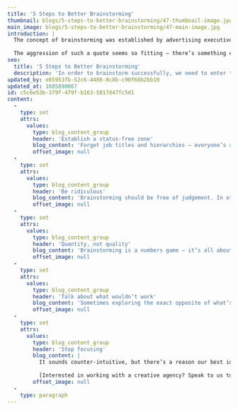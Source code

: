 ```yaml
---
title: '5 Steps to Better Brainstorming'
thumbnail: blogs/5-steps-to-better-brainstorming/47-thumbnail-image.jpg
main_image: blogs/5-steps-to-better-brainstorming/47-main-image.jpg
introduction: |
  The concept of brainstorming was established by advertising executive Alex Osborn, who began to devise methods for solving creative problems in 1939. The idea involves storming a creative problem “…and doing so in commando fashion, with each stormer attacking the same objective.”
  
  The aggression of such a quote seems so fitting – there’s something empowering about the term, as well as the process. But in order to brainstorm successfully, we need to enter the creative mindset. This can be difficult, especially since it is human nature to suppress our own ideas (as well as the ideas of others) out of a lack of creative confidence. So, how exactly do we create a space in which people are comfortable to let their creativity roam free, and how do we brainstorm successfully?
seo:
  title: '5 Steps to Better Brainstorming'
  description: 'In order to brainstorm successfully, we need to enter the creative mindset. Call our team of creative thinkers on 01253 297900.'
updated_by: e85953fb-52c6-4488-8c8b-c90f68b2bb10
updated_at: 1605890067
id: c5c6e53b-379f-479f-b163-5817d47fc5d1
content:
  -
    type: set
    attrs:
      values:
        type: blog_content_group
        header: 'Establish a status-free zone'
        blog_content: 'Forget job titles and hierarchies – everyone’s an equal when it comes to the ideas process. Beginning the brainstorming process on the same level will go a long way towards eradicating any anxiety people have about being judged by their superiors or subordinates. Which brings us neatly onto our next point…'
        offset_image: null
  -
    type: set
    attrs:
      values:
        type: blog_content_group
        header: 'Be ridiculous'
        blog_content: 'Brainstorming should be free of judgement. In other words, anything goes. Even the most confident of people possess fear of being rejected or made fun of. Being ridiculous inspires creative confidence by encouraging a relaxed environment.'
        offset_image: null
  -
    type: set
    attrs:
      values:
        type: blog_content_group
        header: 'Quantity, not quality'
        blog_content: 'Brainstorming is a numbers game – it’s all about throwing as many ideas out there as possible, no matter how unrefined or unrealistic. Even if someone dreams up a solution which will never come to fruition, try running with it and see what offshoots develop. Brainstorming is the exploratory phase after all – what have you got to lose?'
        offset_image: null
  -
    type: set
    attrs:
      values:
        type: blog_content_group
        header: 'Talk about what wouldn’t work'
        blog_content: 'Sometimes exploring the exact opposite of what’s required can be the key to unlocking creativity. Consider ideas that wouldn’t work and discuss why, then flip those whys around and see if it helps you figure out what your project needs.'
        offset_image: null
  -
    type: set
    attrs:
      values:
        type: blog_content_group
        header: 'Stop focusing'
        blog_content: |
          It sounds counter-intuitive, but there’s a reason our best ideas come to us when we’re at our most relaxed (think shower time, lying in bed, and so on). The trick to brainstorming well is not concentrating too hard on the end goal. Think stray thoughts and random memories – your brain might just carry you towards a plausible solution.
          
          [Interested in working with a creative agency? Speak to us today.](/contact)
        offset_image: null
  -
    type: paragraph
---
```

